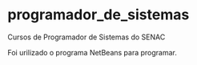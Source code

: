 # programador_de_sistemas
 Cursos de Programador de Sistemas do SENAC

 Foi urilizado o programa NetBeans para programar.
